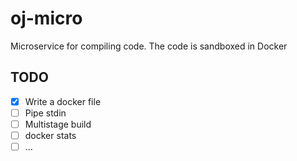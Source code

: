 # oj-micro

Microservice for compiling code. The code is sandboxed in Docker

## TODO

- [x] Write a docker file
- [ ] Pipe stdin
- [ ] Multistage build
- [ ] docker stats
- [ ] ...
